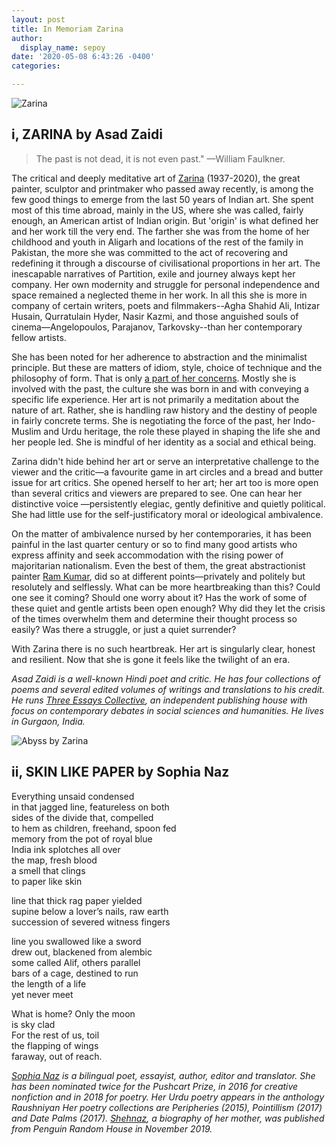 ```yaml
---
layout: post
title: In Memoriam Zarina
author:
  display_name: sepoy
date: '2020-05-08 6:43:26 -0400'
categories:

---
```


![Zarina]({{site.baseurl}}/img/uploads/2020/zarina.jpg)


## i, ZARINA by Asad Zaidi

>The past is not dead, it is not even past." —William Faulkner.

The critical and deeply meditative art of [Zarina](http://zarina-hashmi.com/) (1937-2020), the great painter, sculptor and printmaker who passed away recently, is among the few good things to emerge from the last 50 years of Indian art. She spent most of this time abroad, mainly in the US, where she was called, fairly enough, an American artist of Indian origin. But 'origin' is what defined her and her work till the very end. The farther she was from the home of her childhood and youth in Aligarh and locations of the rest of the family in Pakistan, the more she was committed to the act of recovering and redefining it through a  discourse of civilisational proportions in her art. The inescapable narratives of Partition, exile and journey always kept her company. Her own modernity and struggle for personal independence and space remained a neglected theme in her work. In all this she is more in company of certain writers, poets and filmmakers--Agha Shahid Ali, Intizar Husain, Qurratulain Hyder, Nasir Kazmi, and those anguished souls of cinema—Angelopoulos, Parajanov, Tarkovsky--than her contemporary fellow artists.

She has been noted for her adherence to abstraction and the minimalist principle. But these are matters of idiom, style, choice of technique and the philosophy of form. That is only [a part of her concerns](https://vimeo.com/92315717). Mostly she is involved with the past, the culture she was born in and with conveying a specific life experience. Her art is not primarily a meditation about the nature of art. Rather, she is handling raw history and the destiny of people in fairly concrete terms. She is negotiating the force of the past, her Indo-Muslim and Urdu heritage, the role these played in shaping the life she and her people led.  She is mindful of her identity as a social and ethical being.

Zarina didn't hide behind her art or serve an interpretative challenge to the viewer and the critic—a favourite game in art circles and a bread and butter issue for art critics. She opened herself to her art; her art too is more open than several critics and viewers are prepared to see. One can hear her distinctive voice —persistently elegiac, gently definitive and quietly political. She had little use for the self-justificatory moral or ideological ambivalence.

On the matter of ambivalence nursed by her contemporaries, it has been painful in the last quarter century or so to find many good artists who express affinity and seek accommodation with the rising power of majoritarian nationalism. Even the best of them, the great abstractionist painter [Ram Kumar](https://artradarjournal.com/2018/09/12/ram-kumar-1921-2018-artist-profile-in-conversation/), did so at different points—privately and politely but resolutely and selflessly. What can be more heartbreaking than this? Could one see it coming? Should one worry about it? Has the work of some of these quiet and gentle artists been open enough? Why did they let the crisis of the times overwhelm them and determine their thought process so easily? Was there a struggle, or just a quiet surrender?

With Zarina there is no such heartbreak. Her art is singularly clear, honest and resilient. Now that she is gone it feels like the twilight of an era.

*Asad Zaidi is a well-known Hindi poet and critic. He has four collections of poems and several edited volumes of writings and translations to his credit. He runs [Three Essays Collective](https://threeessays.com/), an independent publishing house with focus on contemporary debates in social sciences and humanities. He lives in Gurgaon, India.*

![Abyss by Zarina]({{site.baseurl}}/img/uploads/2020/zarina_abyss.jpg)

## ii, SKIN LIKE PAPER by Sophia Naz

Everything unsaid condensed  
in that jagged line, featureless on both   
sides of the divide that, compelled  
to hem as children, freehand, spoon fed  
memory from the pot of royal blue  
India ink splotches all over  
the map, fresh blood  
a smell that clings  
to paper like skin  

line that thick rag paper yielded  
supine below a lover’s nails, raw earth  
succession of severed witness fingers  

line you swallowed like a sword  
drew out, blackened from alembic  
some called Alif, others parallel  
bars of a cage, destined to run  
the length of a life  
yet never meet  

What is home? Only the moon  
is sky clad  
For the rest of us, toil  
the flapping of wings  
faraway, out of reach.  

*[Sophia Naz](http://sophianaz.com) is a bilingual poet, essayist, author, editor and translator. She has been nominated twice for the Pushcart Prize, in 2016 for creative nonfiction and in 2018 for poetry. Her Urdu poetry appears in the anthology Raushniyan Her poetry collections are Peripheries (2015), Pointillism (2017) and Date Palms (2017).  [Shehnaz](https://penguin.co.in/book/memoir/shehnaz/), a biography of her mother, was published from Penguin Random House in November 2019.*
